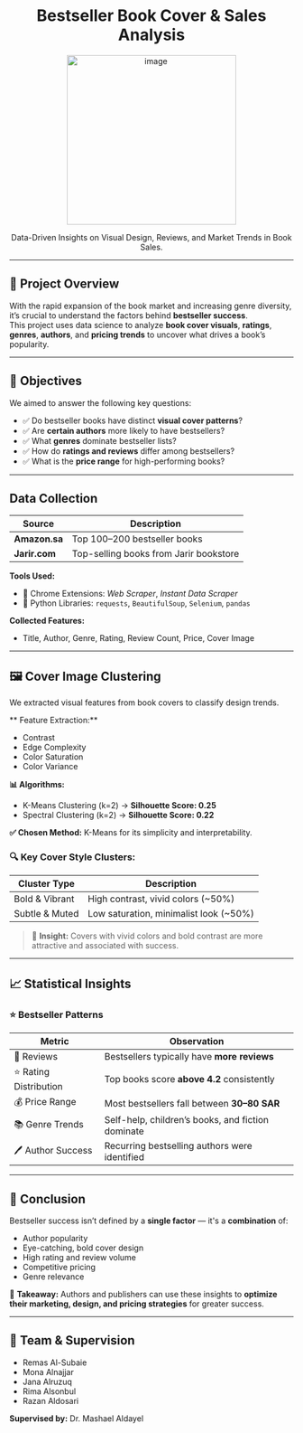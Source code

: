 <h1 align="center">Bestseller Book Cover & Sales Analysis</h1>

<p align="center">
  <img src="https://github.com/user-attachments/assets/90910d60-6b16-4c44-b99b-5bc9b9a96387" alt="image" width="300"/>
</p>

<p align="center">
  Data-Driven Insights on Visual Design, Reviews, and Market Trends in Book Sales.
</p>

---

## 📌 Project Overview

With the rapid expansion of the book market and increasing genre diversity, it’s crucial to understand the factors behind **bestseller success**.  
This project uses data science to analyze **book cover visuals**, **ratings**, **genres**, **authors**, and **pricing trends** to uncover what drives a book’s popularity.

---

## 🎯 Objectives

We aimed to answer the following key questions:

- ✅ Do bestseller books have distinct **visual cover patterns**?
- ✅ Are **certain authors** more likely to have bestsellers?
- ✅ What **genres** dominate bestseller lists?
- ✅ How do **ratings and reviews** differ among bestsellers?
- ✅ What is the **price range** for high-performing books?

---

##  Data Collection

| Source        | Description                              |
|---------------|------------------------------------------|
| **Amazon.sa** | Top 100–200 bestseller books             |
| **Jarir.com** | Top-selling books from Jarir bookstore   |

**Tools Used:**

- 🔎 Chrome Extensions: *Web Scraper*, *Instant Data Scraper*
- 🐍 Python Libraries: `requests`, `BeautifulSoup`, `Selenium`, `pandas`

**Collected Features:**
- Title, Author, Genre, Rating, Review Count, Price, Cover Image

---

## 🖼️ Cover Image Clustering

We extracted visual features from book covers to classify design trends.

** Feature Extraction:**
- Contrast  
- Edge Complexity  
- Color Saturation  
- Color Variance  

**📊 Algorithms:**
- K-Means Clustering (k=2) → **Silhouette Score: 0.25**  
- Spectral Clustering (k=2) → **Silhouette Score: 0.22**

**✅ Chosen Method:** K-Means for its simplicity and interpretability.

### 🔍 Key Cover Style Clusters:
| Cluster Type         | Description                                     |
|----------------------|-------------------------------------------------|
| Bold & Vibrant       | High contrast, vivid colors (~50%)             |
| Subtle & Muted       | Low saturation, minimalist look (~50%)         |

> 🎯 **Insight:** Covers with vivid colors and bold contrast are more attractive and associated with success.

---

## 📈 Statistical Insights

### ⭐ Bestseller Patterns

| Metric                    | Observation                                  |
|---------------------------|----------------------------------------------|
| 🔁 Reviews                | Bestsellers typically have **more reviews** |
| ⭐ Rating Distribution     | Top books score **above 4.2** consistently  |
| 💰 Price Range            | Most bestsellers fall between **30–80 SAR** |
| 📚 Genre Trends           | Self-help, children’s books, and fiction dominate |
| 🖊️ Author Success         | Recurring bestselling authors were identified |

---

## 🧠 Conclusion

Bestseller success isn’t defined by a **single factor** — it's a **combination** of:

- Author popularity
- Eye-catching, bold cover design
- High rating and review volume
- Competitive pricing
- Genre relevance

🎯 **Takeaway:** Authors and publishers can use these insights to **optimize their marketing, design, and pricing strategies** for greater success.

---

## 👥 Team & Supervision

- Remas Al-Subaie  
- Mona Alnajjar  
- Jana Alruzuq  
- Rima Alsonbul  
- Razan Aldosari  

**Supervised by:** Dr. Mashael Aldayel

